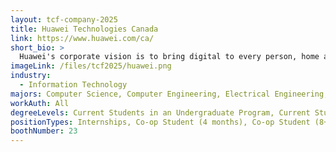 ```yaml
---
layout: tcf-company-2025
title: Huawei Technologies Canada
link: https://www.huawei.com/ca/
short_bio: >
  Huawei's corporate vision is to bring digital to every person, home and organization for a fully connected, intelligent world. We provide customers with competitive, secure, reliable products, solutions, and services in the fields of communications networks, IT, smart devices, and cloud services; open cooperation with ecosystem partners; continuously create value for customers; unleash personal potential; enrich family life; and stimulate organization innovation.
imageLink: /files/tcf2025/huawei.png
industry:
  - Information Technology
majors: Computer Science, Computer Engineering, Electrical Engineering, Mechanical Engineering
workAuth: All
degreeLevels: Current Students in an Undergraduate Program, Current Students in a Masters Program, Current Students in a Phd Program, Graduated with an Undergraduate Degree, Graduated with a Graduate Degree (Masters or Phd)
positionTypes: Internships, Co-op Student (4 months), Co-op Student (8+ months), Recent Graduate, Full-time
boothNumber: 23
---
```


